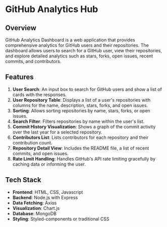 # GitHub Analytics Hub

## Overview
GitHub Analytics Dashboard is a web application that provides comprehensive analytics for GitHub users and their repositories. The dashboard allows users to search for a GitHub user, view their repositories, and explore detailed analytics such as stars, forks, open issues, recent commits, and contributors.

## Features
1. **User Search**: An input box to search for GitHub users and show a list of cards with the responses.
2. **User Repository Table**: Displays a list of a user's repositories with columns for the name, description, stars, forks, and open issues.
3. **Sorting**: Allows sorting repositories by name, stars, forks, or open issues.
4. **Search Filter**: Filters repositories by name within the user's list.
5. **Commit History Visualization**: Shows a graph of the commit activity over the last year for a selected repository.
6. **Contributors List**: Lists contributors for each repository and their contribution count.
7. **Repository Detail View**: Includes the README file, a list of recent commits, and open issues.
8. **Rate Limit Handling**: Handles GitHub's API rate limiting gracefully by caching data or informing the user.

## Tech Stack
- **Frontend**: HTML, CSS, Javascript
- **Backend**: Node.js with Express
- **Data Fetching**: Axios
- **Visualization**: Chart.js
- **Database**: MongoDB
- **Styling**: Styled-components or traditional CSS


